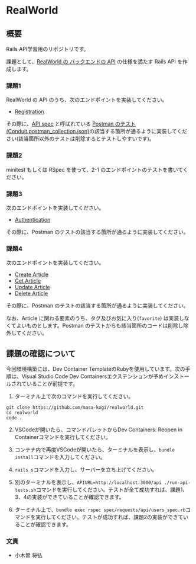 # RealWorld

## 概要
Rails API学習用のリポジトリです。

課題として、[RealWorld の バックエンドの API](https://realworld-docs.netlify.app/docs/specs/backend-specs/introduction) の仕様を満たす Rails API を作成します。

### 課題1
RealWorld の API のうち、次のエンドポイントを実装してください。

- [Registration](https://realworld-docs.netlify.app/docs/specs/backend-specs/endpoints#registration)

その際に、[API spec](https://github.com/gothinkster/realworld/tree/main/api) と呼ばれている [Postman のテスト(Conduit.postman_collection.json)](https://github.com/gothinkster/realworld/blob/main/api/Conduit.postman_collection.json)の該当する箇所が通るように実装してください(該当箇所以外のテストは削除するとテストしやすいです)。

### 課題2

minitest もしくは RSpec を使って、2-1 のエンドポイントのテストを書いてください。

### 課題3

次のエンドポイントを実装してください。

- [Authentication](https://realworld-docs.netlify.app/docs/specs/backend-specs/endpoints#authentication)

その際に、Postman のテストの該当する箇所が通るように実装してください。

### 課題4

次のエンドポイントを実装してください。

- [Create Article](https://realworld-docs.netlify.app/docs/specs/backend-specs/endpoints#create-article)
- [Get Article](https://realworld-docs.netlify.app/docs/specs/backend-specs/endpoints#get-article)
- [Update Article](https://realworld-docs.netlify.app/docs/specs/backend-specs/endpoints#update-article)
- [Delete Article](https://realworld-docs.netlify.app/docs/specs/backend-specs/endpoints#delete-article)

その際に、Postman のテストの該当する箇所が通るように実装してください。

なお、Article に関わる要素のうち、タグ及びお気に入り(`favorite`) は実装しなくてよいものとします。Postman のテストからも該当箇所のコードは削除し除外してください。


## 課題の確認について
今回環境構築には、Dev Container TemplateのRubyを使用しています。次の手順は、Visual Studio Code Dev Containersエクステンションが予めインストールされていることが前提です。
1. ターミナル上で次のコマンドを実行してください。

```
git clone https://github.com/masa-kogi/realworld.git
cd realworld
code .
```

2. VSCodeが開いたら、コマンドパレットからDev Containers: Reopen in Containerコマンドを実行してください。

3. コンテナ内で再度VSCodeが開いたら、ターミナルを表示し、`bundle install`コマンドを入力してください。

4. `rails s`コマンドを入力し、サーバーを立ち上げてください。

5. 別のターミナルを表示し、`APIURL=http://localhost:3000/api ./run-api-tests.sh`コマンドを実行してください。テストが全て成功すれば、課題1、3、4の実装ができていることが確認できます。

6. ターミナル上で、`bundle exec rspec spec/requests/api/users_spec.rb`コマンドを実行してください。テストが成功すれば、課題2の実装ができていることが確認できます。

### 文責
- 小木曽 将弘

